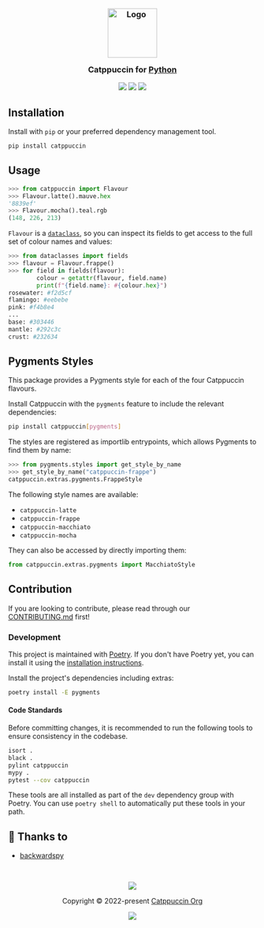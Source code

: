 <h3 align="center">
	<img src="https://raw.githubusercontent.com/catppuccin/catppuccin/main/assets/logos/exports/1544x1544_circle.png" width="100" alt="Logo"/><br/>
	<img src="https://raw.githubusercontent.com/catppuccin/catppuccin/main/assets/misc/transparent.png" height="30" width="0px"/>
	Catppuccin for <a href="https://www.python.org/">Python</a>
	<img src="https://raw.githubusercontent.com/catppuccin/catppuccin/main/assets/misc/transparent.png" height="30" width="0px"/>
</h3>

<p align="center">
	<a href="https://github.com/catppuccin/python/stargazers"><img src="https://img.shields.io/github/stars/catppuccin/python?colorA=363a4f&colorB=b7bdf8&style=for-the-badge"></a>
	<a href="https://github.com/catppuccin/python/issues"><img src="https://img.shields.io/github/issues/catppuccin/python?colorA=363a4f&colorB=f5a97f&style=for-the-badge"></a>
	<a href="https://github.com/catppuccin/python/contributors"><img src="https://img.shields.io/github/contributors/catppuccin/python?colorA=363a4f&colorB=a6da95&style=for-the-badge"></a>
</p>

## Installation

Install with `pip` or your preferred dependency management tool.

```bash
pip install catppuccin
```

## Usage

```python
>>> from catppuccin import Flavour
>>> Flavour.latte().mauve.hex
'8839ef'
>>> Flavour.mocha().teal.rgb
(148, 226, 213)
```

`Flavour` is a [`dataclass`](https://docs.python.org/3/library/dataclasses.html),
so you can inspect its fields to get access to the full set of colour names and values:

```python
>>> from dataclasses import fields
>>> flavour = Flavour.frappe()
>>> for field in fields(flavour):
        colour = getattr(flavour, field.name)
        print(f"{field.name}: #{colour.hex}")
rosewater: #f2d5cf
flamingo: #eebebe
pink: #f4b8e4
...
base: #303446
mantle: #292c3c
crust: #232634
```

## Pygments Styles

This package provides a Pygments style for each of the four Catppuccin flavours.

Install Catppuccin with the `pygments` feature to include the relevant dependencies:

```bash
pip install catppuccin[pygments]
```

The styles are registered as importlib entrypoints, which allows Pygments to
find them by name:

```python
>>> from pygments.styles import get_style_by_name
>>> get_style_by_name("catppuccin-frappe")
catppuccin.extras.pygments.FrappeStyle
```

The following style names are available:

 - `catppuccin-latte`
 - `catppuccin-frappe`
 - `catppuccin-macchiato`
 - `catppuccin-mocha`

They can also be accessed by directly importing them:

```python
from catppuccin.extras.pygments import MacchiatoStyle
```

## Contribution

If you are looking to contribute, please read through our
[CONTRIBUTING.md](https://github.com/catppuccin/.github/blob/main/CONTRIBUTING.md)
first!

### Development

This project is maintained with [Poetry](https://python-poetry.org). If you
don't have Poetry yet, you can install it using the [installation
instructions](https://python-poetry.org/docs/#installation).

Install the project's dependencies including extras:

```bash
poetry install -E pygments
```

#### Code Standards

Before committing changes, it is recommended to run the following tools to
ensure consistency in the codebase.

```bash
isort .
black .
pylint catppuccin
mypy .
pytest --cov catppuccin
```

These tools are all installed as part of the `dev` dependency group with
Poetry. You can use `poetry shell` to automatically put these tools in your
path.


## 💝 Thanks to

-   [backwardspy](https://github.com/backwardspy)

&nbsp;

<p align="center">
	<img src="https://raw.githubusercontent.com/catppuccin/catppuccin/main/assets/footers/gray0_ctp_on_line.svg?sanitize=true" />
</p>
<p align="center">
	Copyright &copy; 2022-present <a href="https://github.com/catppuccin" target="_blank">Catppuccin Org</a>
</p>
<p align="center">
	<a href="https://github.com/catppuccin/catppuccin/blob/main/LICENSE"><img src="https://img.shields.io/static/v1.svg?style=for-the-badge&label=License&message=MIT&logoColor=d9e0ee&colorA=363a4f&colorB=b7bdf8"/></a>
</p>
